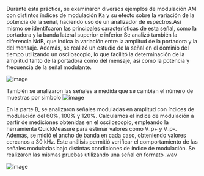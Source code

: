 Durante esta práctica, se examinaron diversos ejemplos de modulación AM con distintos índices de modulación Ka y su efecto sobre la variación de la potencia de la señal, haciendo uso de un analizador de espectros.Asi mismo se identifcaron las principales características de esta señal, como la portadora y la banda lateral superior e inferior Se analizó también la diferencia NdB, que indica la variación entre la amplitud de la portadora y la del mensaje. Además, se realizó un estudio de la señal en el dominio del tiempo utilizando un osciloscopio, lo que facilitó la determinación de la amplitud tanto de la portadora como del mensaje, así como la potencia y frecuencia de la señal modulante.

![image](https://github.com/user-attachments/assets/085c624f-fe40-4808-8b64-06988bdf8ad0)

También se analizaron las señales a medida que se cambian el número de muestras por simbolo
![image](https://github.com/user-attachments/assets/ecb3e0fe-23f2-44df-bffe-e44be3ddcded)


En la parte B, se analizaron señales moduladas en amplitud con índices de modulación del 60%, 100% y 120%. Calculamos el índice de modulación a partir de mediciones obtenidas en el osciloscopio, empleando la herramienta QuickMeasure para estimar valores como V_p+ y V_p-. Además, se midió el ancho de banda en cada caso, obteniendo valores cercanos a 30 kHz. Este análisis permitió verificar el comportamiento de las señales moduladas bajo distintas condiciones de índice de modulación. Se realizaron las mismas pruebas utilizando una señal en formato .wav

![image](https://github.com/user-attachments/assets/186f387d-5b66-47f2-ae76-7a197d0b64b3)




